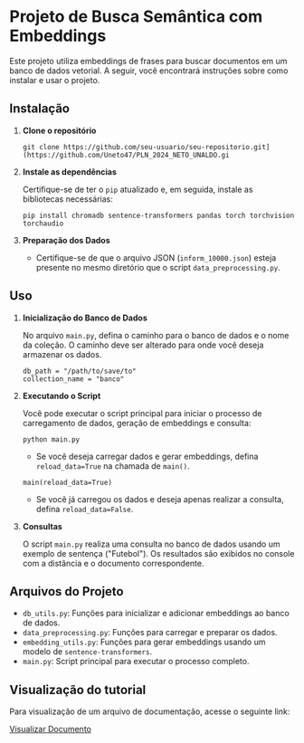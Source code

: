 # Projeto de Busca Semântica com Embeddings

Este projeto utiliza embeddings de frases para buscar documentos em um banco de dados vetorial. A seguir, você encontrará instruções sobre como instalar e usar o projeto.

## Instalação

1. **Clone o repositório**

   ```
   git clone https://github.com/seu-usuario/seu-repositorio.git](https://github.com/Uneto47/PLN_2024_NETO_UNALDO.gi
   ```

2. **Instale as dependências**

   Certifique-se de ter o `pip` atualizado e, em seguida, instale as bibliotecas necessárias:

   ```
   pip install chromadb sentence-transformers pandas torch torchvision torchaudio
   ```

3. **Preparação dos Dados**

   - Certifique-se de que o arquivo JSON (`inform_10000.json`) esteja presente no mesmo diretório que o script `data_preprocessing.py`.

## Uso

1. **Inicialização do Banco de Dados**

   No arquivo `main.py`, defina o caminho para o banco de dados e o nome da coleção. O caminho deve ser alterado para onde você deseja armazenar os dados.

   ```
   db_path = "/path/to/save/to"
   collection_name = "banco"
   ```

2. **Executando o Script**

   Você pode executar o script principal para iniciar o processo de carregamento de dados, geração de embeddings e consulta:

   ```
   python main.py
   ```

   - Se você deseja carregar dados e gerar embeddings, defina `reload_data=True` na chamada de `main()`.

   ```
   main(reload_data=True)
   ```

   - Se você já carregou os dados e deseja apenas realizar a consulta, defina `reload_data=False`.

3. **Consultas**

   O script `main.py` realiza uma consulta no banco de dados usando um exemplo de sentença ("Futebol"). Os resultados são exibidos no console com a distância e o documento correspondente.

## Arquivos do Projeto

- `db_utils.py`: Funções para inicializar e adicionar embeddings ao banco de dados.
- `data_preprocessing.py`: Funções para carregar e preparar os dados.
- `embedding_utils.py`: Funções para gerar embeddings usando um modelo de `sentence-transformers`.
- `main.py`: Script principal para executar o processo completo.

## Visualização do tutorial

Para visualização de um arquivo de documentação, acesse o seguinte link:

[Visualizar Documento](https://docs.google.com/document/d/1JU36ZxkftnKgyxjzxs9FLe4ms0a_K3QYtjeWORcCUIw/edit)
```